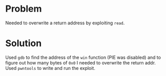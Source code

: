 # Problem

Needed to overwrite a return address by exploiting `read`.

# Solution

Used `gdb` to find the address of the `win` function (PIE was disabled) and to
figure out how many bytes of `0x0` I needed to overwrite the return addr. Used
`pwntools` to write and run the exploit.
